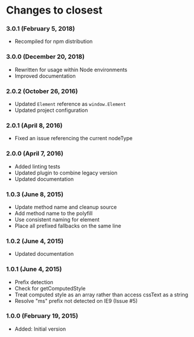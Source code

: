 # Changes to closest

### 3.0.1 (February 5, 2018)

- Recompiled for npm distribution

### 3.0.0 (December 20, 2018)

- Rewritten for usage within Node environments
- Improved documentation

### 2.0.2 (October 26, 2016)

- Updated `Element` reference as `window.Element`
- Updated project configuration

### 2.0.1 (April 8, 2016)

- Fixed an issue referencing the current nodeType

### 2.0.0 (April 7, 2016)

- Added linting tests
- Updated plugin to combine legacy version
- Updated documentation

### 1.0.3 (June 8, 2015)

- Update method name and cleanup source
- Add method name to the polyfill
- Use consistent naming for element
- Place all prefixed fallbacks on the same line

### 1.0.2 (June 4, 2015)

- Updated documentation

### 1.0.1 (June 4, 2015)

- Prefix detection
- Check for getComputedStyle
- Treat computed style as an array rather than access cssText as a string
- Resolve "ms" prefix not detected on IE9 (Issue #5)

### 1.0.0 (February 19, 2015)

- Added: Initial version
